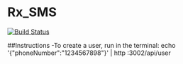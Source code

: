 # Rx_SMS

[![Build Status](https://travis-ci.org/aliza89p/Rx_SMS.svg?branch=staging)](https://travis-ci.org/aliza89p/Rx_SMS)

##Instructions
-To create a user, run in the terminal: echo '{"phoneNumber":"1234567898"}' | http :3002/api/user
